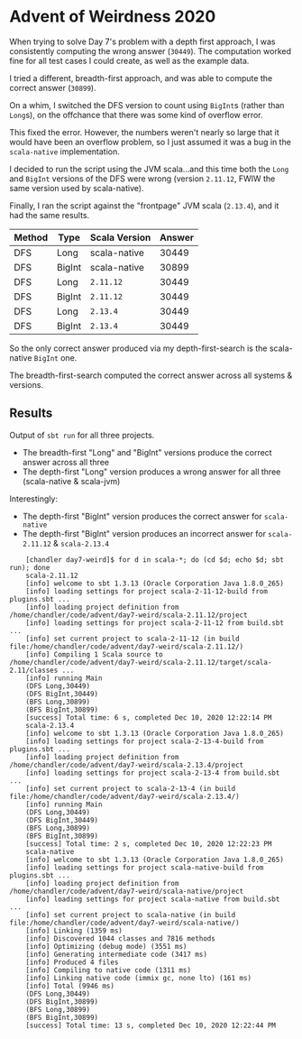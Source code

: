# Advent of Weirdness 2020

When trying to solve Day 7's problem with a depth first approach, I
was consistently computing the wrong answer (`30449`). The computation
worked fine for all test cases I could create, as well as the example
data.

I tried a different, breadth-first approach, and was able to compute
the correct answer (`30899`).

On a whim, I switched the DFS version to count using `BigInt`s (rather
than `Long`s), on the offchance that there was some kind of overflow
error.

This fixed the error. However, the numbers weren't nearly so large
that it would have been an overflow problem, so I just assumed it was
a bug in the `scala-native` implementation.

I decided to run the script using the JVM scala...and this time both
the `Long` and `BigInt` versions of the DFS were wrong (version
`2.11.12`, FWIW the same version used by scala-native).

Finally, I ran the script against the "frontpage" JVM scala
(`2.13.4`), and it had the same results.

| Method | Type   | Scala Version | Answer |
| ------ | ------ | ------------- | ------ |
| DFS    | Long   | scala-native  | 30449  |
| DFS    | BigInt | scala-native  | 30899  |
| DFS    | Long   | `2.11.12`     | 30449  |
| DFS    | BigInt | `2.11.12`     | 30449  |
| DFS    | Long   | `2.13.4`      | 30449  |
| DFS    | BigInt | `2.13.4`      | 30449  |

So the only correct answer produced via my depth-first-search is the
scala-native `BigInt` one.

The breadth-first-search computed the correct answer across all
systems & versions.

## Results

Output of `sbt run` for all three projects.
* The breadth-first "Long" and "BigInt" versions produce the correct answer across all three
* The depth-first "Long" version produces a wrong answer for all three (scala-native & scala-jvm)

Interestingly:
* The depth-first "BigInt" version produces the correct answer for `scala-native`
* The depth-first "BigInt" version produces an incorrect answer for `scala-2.11.12` & `scala-2.13.4`
```
    [chandler day7-weird]$ for d in scala-*; do (cd $d; echo $d; sbt run); done
    scala-2.11.12
    [info] welcome to sbt 1.3.13 (Oracle Corporation Java 1.8.0_265)
    [info] loading settings for project scala-2-11-12-build from plugins.sbt ...
    [info] loading project definition from /home/chandler/code/advent/day7-weird/scala-2.11.12/project
    [info] loading settings for project scala-2-11-12 from build.sbt ...
    [info] set current project to scala-2-11-12 (in build file:/home/chandler/code/advent/day7-weird/scala-2.11.12/)
    [info] Compiling 1 Scala source to /home/chandler/code/advent/day7-weird/scala-2.11.12/target/scala-2.11/classes ...
    [info] running Main 
    (DFS Long,30449)
    (DFS BigInt,30449)
    (BFS Long,30899)
    (BFS BigInt,30899)
    [success] Total time: 6 s, completed Dec 10, 2020 12:22:14 PM
    scala-2.13.4
    [info] welcome to sbt 1.3.13 (Oracle Corporation Java 1.8.0_265)
    [info] loading settings for project scala-2-13-4-build from plugins.sbt ...
    [info] loading project definition from /home/chandler/code/advent/day7-weird/scala-2.13.4/project
    [info] loading settings for project scala-2-13-4 from build.sbt ...
    [info] set current project to scala-2-13-4 (in build file:/home/chandler/code/advent/day7-weird/scala-2.13.4/)
    [info] running Main 
    (DFS Long,30449)
    (DFS BigInt,30449)
    (BFS Long,30899)
    (BFS BigInt,30899)
    [success] Total time: 2 s, completed Dec 10, 2020 12:22:23 PM
    scala-native
    [info] welcome to sbt 1.3.13 (Oracle Corporation Java 1.8.0_265)
    [info] loading settings for project scala-native-build from plugins.sbt ...
    [info] loading project definition from /home/chandler/code/advent/day7-weird/scala-native/project
    [info] loading settings for project scala-native from build.sbt ...
    [info] set current project to scala-native (in build file:/home/chandler/code/advent/day7-weird/scala-native/)
    [info] Linking (1359 ms)
    [info] Discovered 1044 classes and 7816 methods
    [info] Optimizing (debug mode) (3551 ms)
    [info] Generating intermediate code (3417 ms)
    [info] Produced 4 files
    [info] Compiling to native code (1311 ms)
    [info] Linking native code (immix gc, none lto) (161 ms)
    [info] Total (9946 ms)
    (DFS Long,30449)
    (DFS BigInt,30899)
    (BFS Long,30899)
    (BFS BigInt,30899)
    [success] Total time: 13 s, completed Dec 10, 2020 12:22:44 PM
```    
